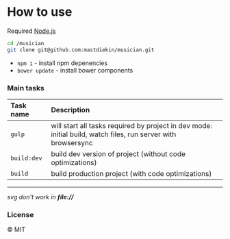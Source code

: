# How to use

Required [Node.js](https://nodejs.org/en/)

```bash
cd /musician
git clone git@github.com:mastdiekin/musician.git
```
 - `npm i` - install npm depenencies
 - `bower update` - install bower components

### Main tasks

Task name          | Description                                                      
:------------------|:----------------------------------
`gulp`             | will start all tasks required by project in dev mode: initial build, watch files, run server with browsersync
`build:dev`        | build dev version of project (without code optimizations)
`build`            | build production project (with code optimizations)


___


_svg don't work in **file://**_

### License

© MIT